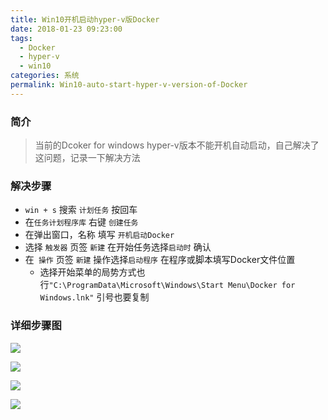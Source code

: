 ```yaml
---
title: Win10开机启动hyper-v版Docker
date: 2018-01-23 09:23:00
tags:
  - Docker
  - hyper-v
  - win10
categories: 系统
permalink: Win10-auto-start-hyper-v-version-of-Docker
---
```


### 简介
>当前的Dcoker for windows hyper-v版本不能开机自动启动，自己解决了这问题，记录一下解决方法

### 解决步骤
- `win + s` 搜索 `计划任务` 按回车
- 在`任务计划程序库` 右键 `创建任务`
- 在弹出窗口，名称 填写 `开机启动Docker`
- 选择 `触发器` 页签 `新建` 在开始任务选择`启动时` 确认
- 在` 操作` 页签 `新建` 操作选择`启动程序` 在程序或脚本填写Docker文件位置
  - 选择开始菜单的局势方式也行` "C:\ProgramData\Microsoft\Windows\Start Menu\Docker for Windows.lnk" ` 引号也要复制

### 详细步骤图
![](http://osloqpukl.bkt.clouddn.com/20180123/0946-u.png)

![](http://osloqpukl.bkt.clouddn.com/20180123/0947-b.png)

![](http://osloqpukl.bkt.clouddn.com/20180123/0947-x.png)

![](http://osloqpukl.bkt.clouddn.com/20180123/0948-Y.png)
